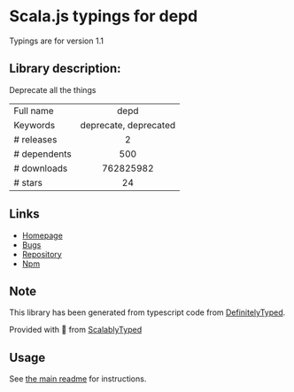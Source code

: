 
# Scala.js typings for depd

Typings are for version 1.1

## Library description:
Deprecate all the things

|                    |                 |
| ------------------ | :-------------: |
| Full name          | depd |
| Keywords           | deprecate, deprecated |
| # releases         | 2 |
| # dependents       | 500 |
| # downloads        | 762825982 |
| # stars            | 24 |

## Links
- [Homepage](https://github.com/dougwilson/nodejs-depd#readme)
- [Bugs](https://github.com/dougwilson/nodejs-depd/issues)
- [Repository](https://github.com/dougwilson/nodejs-depd)
- [Npm](https://www.npmjs.com/package/depd)
    


## Note
This library has been generated from typescript code from [DefinitelyTyped](https://definitelytyped.org).

Provided with :purple_heart: from [ScalablyTyped](https://github.com/oyvindberg/ScalablyTyped)

## Usage
See [the main readme](../../readme.md) for instructions.


